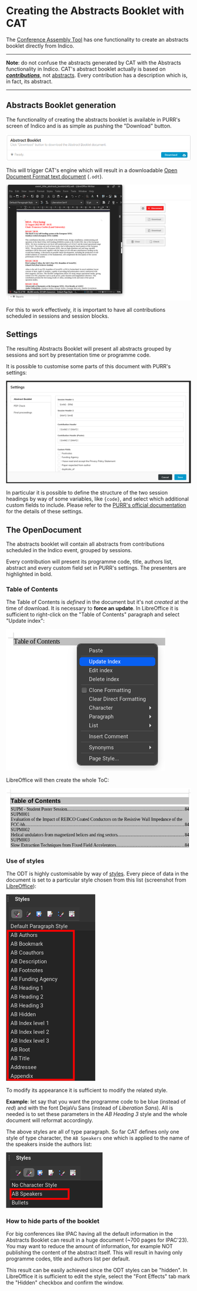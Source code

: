 # Creating the Abstracts Booklet with CAT

The [Conference Assembly Tool](https://cat-docs.jacow.org/) has one functionality to create an abstracts booklet directly from Indico.

---

**Note**: do not confuse the abstracts generated by CAT with the Abstracts functionality in Indico. CAT's abstract booklet actually is based on ***[contributions](https://learn.getindico.io/conferences/timetable/#contributions)***, not [abstracts](https://learn.getindico.io/conferences/cfa/). Every contribution has a description which is, in fact, its abstract.

---

## Abstracts Booklet generation

The functionality of creating the abstracts booklet is available in PURR's screen of Indico and is as simple as pushing the "Download" button.

![](img/CAT-abstracts.png)

This will trigger CAT's engine which will result in a downloadable [Open Document Format text document](https://en.wikipedia.org/wiki/OpenDocument) (`.odt`).

![](img/ABexample.png)

For this to work effectively, it is important to have all contributions scheduled in sessions and session blocks.

## Settings

The resulting Abstracts Booklet will present all abstracts grouped by sessions and sort by presentation time or programme code.

It is possible to customise some parts of this document with PURR's settings:

![](img/CAT-settings-abstracts.png)

In particular it is possible to define the structure of the two session headings by way of some variables, like `{code}`, and select which additional custom fields to include. Please refer to the [PURR's official documentation](https://purr-docs.jacow.org/Functionalities/abstractBooklet/#settings) for the details of these settings.

## The OpenDocument

The abstracts booklet will contain all abstracts from contributions scheduled in the Indico event, grouped by sessions.

Every contribution will present its programme code, title, authors list, abstract and every custom field set in PURR's settings. The presenters are highlighted in bold.

### Table of Contents

The Table of Contents is *defined* in the document but it's not *created* at the time of download. It is necessary to **force an update**. In LibreOffice it is sufficient to right-click on the "Table of Contents" paragraph and select "Update index":

![](img/ABupdateindex.png)

LibreOffice will then create the whole ToC:

![](img/ABtoc.png)

### Use of styles

The ODT is highly customisable by way of [styles](https://help.libreoffice.org/latest/en-US/text/swriter/01/05130000.html). Every piece of data in the document is set to a particular style chosen from this list (screenshot from [LibreOffice](https://www.libreoffice.org/)):

![](img/ABparagraphstyles.png)

To modify its appearance it is sufficient to modify the related style. 

**Example**: let say that you want the programme code to be blue (instead of *red*) and with the font DejaVu Sans (instead of *Liberation Sans*). All is needed is to set these parameters in the *AB Heading 3* style and the whole document will reformat accordingly.

The above styles are all of type paragraph. So far CAT defines only one style of type character, the `AB Speakers` one which is applied to the name of the speakers inside the authors list:

![](img/ABcharacterstyles.png)

### How to hide parts of the booklet

For big conferences like IPAC having all the default information in the Abstracts Booklet can result in a huge document (~700 pages for IPAC'23). You may want to reduce the amount of information, for example NOT publishing the content of the abstract itself. This will result in having only programme codes, title and authors list per default.

This result can be easily achieved since the ODT styles can be "hidden". In LibreOffice it is sufficient to edit the style, select the "Font Effects" tab mark the "Hidden" checkbox and confirm the window.
